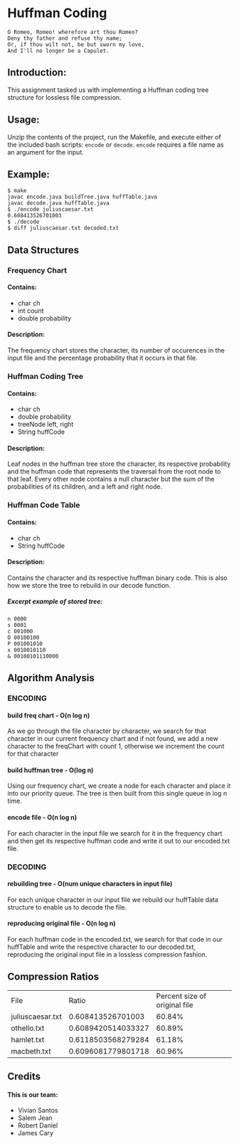 # Huffman Coding

```no-highlight
O Romeo, Romeo! wherefore art thou Romeo?
Deny thy father and refuse thy name;
Or, if thou wilt not, be but sworn my love,
And I'll no longer be a Capulet.
```
## Introduction:
This assignment tasked us with implementing a Huffman coding tree structure for lossless file compression. 

## Usage:
Unzip the contents of the project, run the Makefile, and execute either of the included bash scripts: `encode` or `decode`. 
`encode` requires a file name as an argument for the input.

## Example:
```no-highlight
$ make
javac encode.java buildTree.java huffTable.java
javac decode.java huffTable.java
$ ./encode juliuscaesar.txt 
0.608413526701003
$ ./decode
$ diff juliuscaesar.txt decoded.txt
```

## Data Structures
### Frequency Chart
#### Contains:
* char ch
* int count
* double probability

#### Description:
The frequency chart stores the character, its number of occurences in the input file and the percentage probability that it occurs in that file.

### Huffman Coding Tree
#### Contains:
* char ch
* double probability
* treeNode left, right
* String huffCode

#### Description:
Leaf nodes in the huffman tree store the character, its respective probability and the huffman code that represents the traversal from the root node to that leaf.
Every other node contains a null character but the sum of the probabilities of its children, and a left and right node.

### Huffman Code Table
#### Contains:
* char ch
* String huffCode

#### Description:
Contains the character and its respective huffman binary code. This is also how we store the tree to rebuild in our decode function.
##### Excerpt example of stored tree:
```no-highlight
n 0000
s 0001
c 001000
O 00100100
P 001001010
x 0010010110
& 00100101110000
```

## Algorithm Analysis
### ENCODING	
#### build freq chart - O(n log n)
As we go through the file character by character, we search for that character in our current frequency chart and if not found, we add a new character to the freqChart with count 1, otherwise we increment the count for that character
#### build huffman tree - O(log n)
Using our frequency chart, we create a node for each character and place it into our priority queue. The tree is then built from this single queue in log n time.
#### encode file - O(n log n)
For each character in the input file we search for it in the frequency chart and then get its respective huffman code and write it out to our encoded.txt file.

### DECODING
#### rebuilding tree - O(num unique characters in input file)
For each unique character in our input file we rebuild our huffTable data structure to enable us to decode the file.
#### reproducing original file - O(n log n)
For each huffman code in the encoded.txt, we search for that code in our huffTable and write the respective character to our decoded.txt, reproducing the original input file in a lossless compression fashion.

## Compression Ratios
<table>
<tr>
<td>File</td><td>Ratio</td><td>Percent size of original file</td></tr>
<tr>
<td>juliuscaesar.txt</td><td>0.608413526701003</td><td>60.84%</td></tr>
<tr>
<td>othello.txt</td><td>0.6089420514033327</td><td>60.89%</td></tr>
<tr>
<td>hamlet.txt</td><td>0.6118503568279284</td><td>61.18%</td></tr>
<tr>
<td>macbeth.txt</td><td>0.6096081779801718</td><td>60.96%</td></tr>
</table>

## Credits
#### This is our team: ####
* Vivian Santos
* Salem Jean
* Robert Daniel
* James Cary